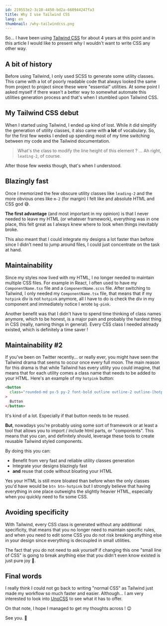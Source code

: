 ```yaml
---
id: 219553e2-3c10-4450-bd2a-660944247fa3
title: Why I use Tailwind CSS
lang: en
thumbnail: /why-tailwindcss.png
---
```


So... I have been using [Tailwind CSS](https://tailwindcss.com/) for about 4 years at this point and in this article I would like to present why I wouldn't want to write CSS any other way.

## A bit of history

Before using Tailwind, I only used SCSS to generate some utility classes. This came with a lot of poorly readable code that always looked the same from project to project since these were "essential" utilities. At some point I asked myself if there wasn't a better way to somewhat automate this utilities generation process and that's when I stumbled upon Tailwind CSS.

## My Tailwind CSS debut

When I started using Tailwind, I ended up kind of lost. While it did simplify the generation of utility classes, it also came with **a lot** of vocabulary. So, for the first few weeks I ended up spending most of my time switching between my code and the Tailwind documentation.

> What's the class to modify the line height of this element ? ... Ah right, `leading-2`, of course.

After those few weeks though, that's when I understood.

## Blazingly fast

Once I memorized the few obscure utility classes like `leading-2` and the more obvious ones like `m-2` (for margin) I felt like and absolute HTML and CSS god 😅.

**The first advantage** (and most important in my opinion) is that I never needed to leave my HTML (or whatever framework), everything was in one place, this felt great as I always knew where to look when things inevitably broke.

This also meant that I could integrate my designs a lot faster than before since I didn't need to jump around files, I could just concentrate on the task at hand.

## Maintainability

Since my styles now lived with my HTML, I no longer needed to maintain multiple CSS files. For example in React, I often used to have my `ComponentName.tsx` file and a `ComponentName.scss` file. After switching to Tailwind, I only needed my `ComponentName.tsx` file, that means that if my `hotpink` div is not `hotpink` anymore, all I have to do is check the div in my component and immediately notice I wrote `bg-pink`.

Another benefit was that I didn't have to spend time thinking of class names anymore, which to be honest, is a major pain and probably the hardest thing in CSS (really, naming things in general). Every CSS class I needed already existed, which is definitely a time saver !

## Maintainability #2

If you've been on Twitter recently... or really ever, you might have seen the Tailwind drama that seems to occur once every full moon. The main reason for this drama is that while Tailwind has every utility you could imagine, that means that for each utility comes a class name that needs to be added to your HTML.
Here's an example of my `hotpink` button:

```html
<button
  class="rounded-md px-5 py-2 font-bold outline outline-2 outline-[hotpink] transition-colors hover:bg-[hotpink]"
>
  Button
</button>
```

It's kind of a lot.
Especially if that button needs to be reused.

**But**, nowadays you're probably using some sort of framework or at least a tool that allows you to import / include html parts, or "components". This means that you can, and definitely should, leverage these tools to create reusable Tailwind styled components.

By doing this you can:

- Benefit from very fast and reliable utility classes generation
- Integrate your designs blazingly fast
- **and** reuse that code without bloating your HTML

Yes your HTML is still more bloated than before when the only classes you'd have would be `btn btn-hotpink` but I strongly believe that having everything in one place outweighs the slightly heavier HTML, especially when you quickly need to fix some CSS.

## Avoiding specificity

With Tailwind, every CSS class is generated without any additional specificity, that means that you no longer need to maintain specific rules, and when you need to edit some CSS you do not risk breaking anything else in your design since everything is decoupled in small utilities.

The fact that you do not need to ask yourself if changing this one "small line of CSS" is going to break anything else that you didn't even know existed is just pure joy 🫶.

## Final words

I really think I could not go back to writing "normal CSS" as Tailwind just made my workflow so much faster and easier. Although... I am very interested to look into [UnoCSS](https://unocss.dev/) to see what it has to offer.

On that note, I hope I managed to get my thoughts across ! 😉

See you. 👋
